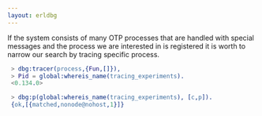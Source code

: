 ```yaml
---
layout: erldbg
---
```


If the system consists of many OTP processes that are handled 
with special messages and the process we are interested in 
is registered it is worth to narrow our search by tracing specific process.

```erlang
 > dbg:tracer(process,{Fun,[]}),
 > Pid = global:whereis_name(tracing_experiments).
 <0.134.0>
```

```erlang
 > dbg:p(global:whereis_name(tracing_experiments), [c,p]).
 {ok,[{matched,nonode@nohost,1}]}
```

